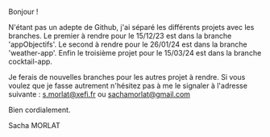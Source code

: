 Bonjour !

N'étant pas un adepte de Github, j'ai séparé les différents projets avec les branches. Le premier à rendre pour le 15/12/23 est dans la branche 'appObjectifs'.
Le second à rendre pour le 26/01/24 est dans la branche 'weather-app'.
Enfin le troisième projet pour le 15/03/24 est dans la branche cocktail-app.

Je ferais de nouvelles branches pour les autres projet à rendre.
Si vous voulez que je fasse autrement n'hésitez pas à me le signaler à l'adresse suivante : 
s.morlat@xefi.fr
ou 
sachamorlat@gmail.com

Bien cordialement.

Sacha MORLAT
